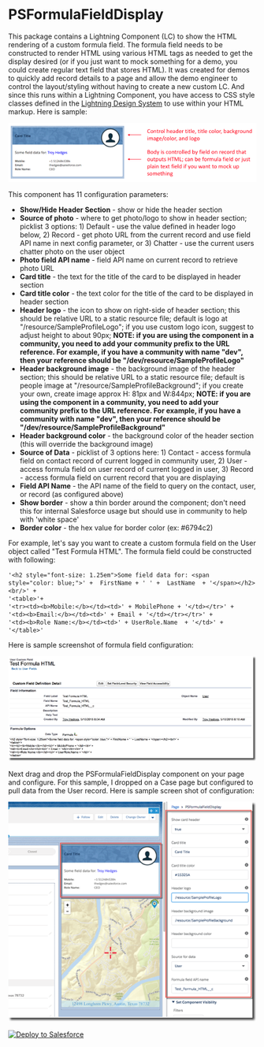 # PSFormulaFieldDisplay

This package contains a Lightning Component (LC) to show the HTML rendering of a custom formula field. The formula field needs to be constructed to render HTML using various HTML tags as needed to get the display desired (or if you just want to mock something for a demo, you could create regular text field that stores HTML). It was created for demos to quickly add record details to a page and allow the demo engineer to control the layout/styling without having to create a new custom LC. And since this runs within a Lightning Component, you have access to CSS style classes defined in the [Lightning Design System](https://www.lightningdesignsystem.com/getting-started/) to use within your HTML markup. Here is sample:

![alt text](https://github.com/thedges/PSFormulaFieldDisplay/blob/master/PSFormulaFieldDisplay.png "Sample Image")

This component has 11 configuration parameters:
* <b>Show/Hide Header Section</b> - show or hide the header section
* <b>Source of photo</b> - where to get photo/logo to show in header section; picklist 3 options: 1) Default - use the value defined in header logo below, 2) Record - get photo URL from the current record and use field API name in next config parameter, or 3) Chatter - use the current users chatter photo on the user object
* <b>Photo field API name</b> - field API name on current record to retrieve photo URL
* <b>Card title</b> - the text for the title of the card to be displayed in header section
* <b>Card title color</b> - the text color for the title of the card to be displayed in header section
* <b>Header logo</b> - the icon to show on right-side of header section; this should be relative URL to a static resource file; default is logo at "/resource/SampleProfileLogo"; if you use custom logo icon, suggest to adjust height to about 90px; <b>NOTE: if you are using the component in a community, you need to add your community prefix to the URL reference. For example, if you have a community with name "dev", then your reference should be "/dev/resource/SampleProfileLogo"</b>
* <b>Header background image</b> - the background image of the header section; this should be relative URL to a static resource file; default is people image at "/resource/SampleProfileBackground"; if you create your own, create image approx H: 81px and W:844px; <b>NOTE: if you are using the component in a community, you need to add your community prefix to the URL reference. For example, if you have a community with name "dev", then your reference should be "/dev/resource/SampleProfileBackground"</b>
* <b>Header background color</b> - the background color of the header section (this will override the background image)
* <b>Source of Data</b> - picklist of 3 options here: 1) Contact - access formula field on contact record of current logged in community user, 2) User - access formula field on user record of current logged in user, 3) Record - access formula field on current record that you are displaying
* <b>Field API Name</b> - the API name of the field to query on the contact, user, or record (as configured above)
* <b>Show border</b> - show a thin border around the component; don't need this for internal Salesforce usage but should use in community to help with 'white space'
* <b>Border color</b> - the hex value for border color (ex: #6794c2) 

For example, let's say you want to create a custom formula field on the User object called "Test Formula HTML". The formula field could be constructed with following:

```
'<h2 style="font-size: 1.25em">Some field data for: <span style="color: blue;">' +  FirstName + ' ' +  LastName  + '</span></h2><br/>' + 
'<table>'+ 
'<tr><td><b>Mobile:</b></td><td>' + MobilePhone + '</td></tr>' + 
'<td><b>Email:</b></td><td>' + Email + '</td></tr></tr>' +
'<td><b>Role Name:</b></td><td>' + UserRole.Name  + '</td>' +
'</table>'
```

Here is sample screenshot of formula field configuration:

![alt text](https://github.com/thedges/PSFormulaFieldDisplay/blob/master/PSFormulaFieldDisplay-1.png "Sample Image")

Next drag and drop the PSFormulaFieldDisplay component on your page and configure. For this sample, I dropped on a Case page but configured to pull data from the User record. Here is sample screen shot of configuration:

![alt text](https://github.com/thedges/PSFormulaFieldDisplay/blob/master/PSFormulaFieldDisplay-3.png "Sample Image")

<a href="https://githubsfdeploy.herokuapp.com">
  <img alt="Deploy to Salesforce"
       src="https://raw.githubusercontent.com/afawcett/githubsfdeploy/master/deploy.png">
</a>
